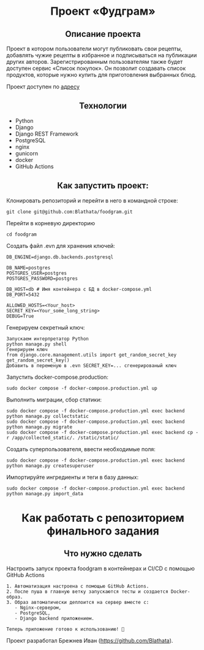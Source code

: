 <h1 align='center'>
  Проект «Фудграм» 
</h1>

<h2 align='center'>
  Описание проекта
</h2>
 Проект в котором пользователи могут публиковать свои рецепты, добавлять чужие рецепты в избранное и подписываться на публикации других авторов. Зарегистрированным пользователям также будет доступен сервис «Список покупок». Он позволит создавать список продуктов, которые нужно купить для приготовления выбранных блюд.


Проект доступен по [адресу](http://foodgram-iblat.zapto.org)


<h2 align='center'>
  Технологии
</h2>

- Python  
- Django  
- Django REST Framework  
- PostgreSQL  
- nginx  
- gunicorn  
- docker  
- GitHub Actions 


<h2 align='center'>
  Как запустить проект:
</h2>

Клонировать репозиторий и перейти в него в командной строке:

```
git clone git@github.com:Blathata/foodgram.git
```

Перейти в корневую директорию
```
cd foodgram
```

Создать файл .evn для хранения ключей:

```
DB_ENGINE=django.db.backends.postgresql

DB_NAME=postgres
POSTGRES_USER=postgres
POSTGRES_PASSWORD=postgres

DB_HOST=db # Имя контейнера с БД в docker-compose.yml
DB_PORT=5432

ALLOWED_HOSTS=<Your_host>
SECRET_KEY=<Your_some_long_string>
DEBUG=True
```

Генерируем секретный ключ:

```
Запускаем интерпретатор Python
python manage.py shell
Генерируем ключ
from django.core.management.utils import get_random_secret_key
get_random_secret_key()
Добавить в переменую в .evn SECRET_KEY=... сгенерированый ключ
```

Запустить docker-compose.production:

```
sudo docker compose -f docker-compose.production.yml up
```

Выполнить миграции, сбор статики:

```
sudo docker compose -f docker-compose.production.yml exec backend python manage.py collectstatic
sudo docker compose -f docker-compose.production.yml exec backend python manage.py migrate
sudo docker compose -f docker-compose.production.yml exec backend cp -r /app/collected_static/. /static/static/

```

Создать суперпользователя, ввести необходимые поля:

```
sudo docker compose -f docker-compose.production.yml exec backend python manage.py createsuperuser
```

Импортируйте ингредиенты и теги в базу данных:  

``` 
sudo docker compose -f docker-compose.production.yml exec backend python manage.py import_data
```

<h1 align='center'>
  Как работать с репозиторием финального задания
</h1>
<h2 align='center'>
  Что нужно сделать
</h2>

Настроить запуск проекта foodgram в контейнерах и CI/CD с помощью GitHub Actions
```
1. Автоматизация настроена с помощью GitHub Actions.  
2. После пуша в главную ветку запускаются тесты и создается Docker-образ.  
3. Образ автоматически деплоится на сервер вместе с:  
   - Nginx-сервером,  
   - PostgreSQL,  
   - Django backend приложением.  

Теперь приложение готово к использованию! 🚀
```


Проект разработал Брежнев Иван (https://github.com/Blathata).

